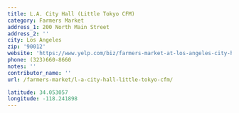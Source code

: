 ```yaml
---
title: L.A. City Hall (Little Tokyo CFM)
category: Farmers Market
address_1: 200 North Main Street
address_2: ''
city: Los Angeles
zip: '90012'
website: 'https://www.yelp.com/biz/farmers-market-at-los-angeles-city-hall-los-angeles'
phone: (323)660-8660
notes: ''
contributor_name: ''
url: /farmers-market/l-a-city-hall-little-tokyo-cfm/

latitude: 34.053057
longitude: -118.241898
---
```

